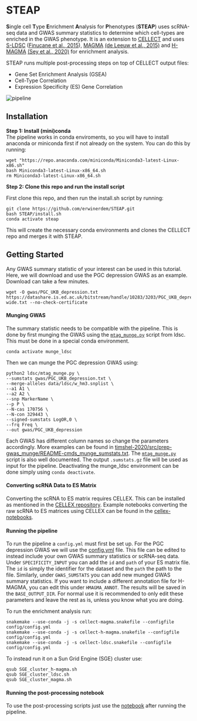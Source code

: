 # STEAP 
**S**ingle cell **T**ype **E**nrichment **A**nalysis for **P**henotypes (**STEAP**) uses scRNA-seq data and GWAS summary statistics to determine which cell-types are enriched in the GWAS phenotype. It is an extension to [CELLECT](https://github.com/perslab/CELLECT) and uses [S-LDSC](https://github.com/bulik/ldsc) ([Finucane et al., 2015](https://www.nature.com/articles/ng.3404)), [MAGMA](https://ctg.cncr.nl/software/magma) [(de Leeuw et al., 2015)](https://doi.org/10.1371/journal.pcbi.1004219) and [H-MAGMA](https://github.com/thewonlab/H-MAGMA) [(Sey et al., 2020)](https://doi.org/10.1038/s41593-020-0603-0) for enrichment analysis.


STEAP runs multiple post-processing steps on top of CELLECT output files:
  - Gene Set Enrichment Analysis (GSEA)
  - Cell-Type Correlation
  - Expression Specificity (ES) Gene Correlation

![pipeline](https://github.com/erwinerdem/STEAP/blob/master/pipeline.png)


## Installation
**Step 1: Install (mini)conda**  
The pipeline works in conda enviroments, so you will have to install anaconda or miniconda first if not already on the system.
You can do this by running:
```
wget "https://repo.anaconda.com/miniconda/Miniconda3-latest-Linux-x86.sh"
bash Miniconda3-latest-Linux-x86_64.sh
rm Miniconda3-latest-Linux-x86_64.sh
```

**Step 2: Clone this repo and run the install script** 

First clone this repo, and then run the install.sh script by running:
```
git clone https://github.com/erwinerdem/STEAP.git
bash STEAP/install.sh
conda activate steap
```
This will create  the necessary conda environments and clones the CELLECT repo and merges it with STEAP.

## Getting Started
Any GWAS summary statistic of your interest can be used in this tutorial.
Here, we will download and use the PGC depression GWAS as an example. Download can take a few minutes.
```
wget -O gwas/PGC_UKB_depression.txt https://datashare.is.ed.ac.uk/bitstream/handle/10283/3203/PGC_UKB_depression_genome-wide.txt --no-check-certificate
```

#### Munging GWAS
The summary statistic needs to be compatible with the pipeline. This is done by first munging the GWAS using the [`mtag_munge.py`](https://github.com/pascaltimshel/ldsc/blob/d869cfd1e9fe1abc03b65c00b8a672bd530d0617/mtag_munge.py) script from ldsc. This must be done in a special conda environment.
```
conda activate munge_ldsc
```
Then we can munge the PGC depression GWAS using:
```
python2 ldsc/mtag_munge.py \
--sumstats gwas/PGC_UKB_depression.txt \
--merge-alleles data/ldsc/w_hm3.snplist \
--a1 A1 \
--a2 A2 \
--snp MarkerName \
--p P \
--N-cas 170756 \
--N-con 329443 \
--signed-sumstats LogOR,0 \
--frq Freq \
--out gwas/PGC_UKB_depression
```
Each GWAS has different column names so change the parameters accordingly. More examples can be found in [timshel-2020/src/prep-gwas_munge/README-cmds_munge_sumstats.txt](https://github.com/perslab/timshel-2020/blob/master/src/prep-gwas_munge/README-cmds_munge_sumstats.txt). The [`mtag_munge.py`](https://github.com/pascaltimshel/ldsc/blob/d869cfd1e9fe1abc03b65c00b8a672bd530d0617/mtag_munge.py) script is also well documented.
The output `.sumstats.gz` file will be used as input for the pipeline.
Deactivating the munge_ldsc environment can be done simply using 
`conda deactivate`.

#### Converting scRNA Data to ES Matrix
Converting the scRNA to ES matrix requires CELLEX. This can be installed as mentioned in the [CELLEX repository](https://github.com/perslab/CELLEX#setup). Example notebooks converting the raw scRNA to ES matrices using CELLEX can be found in the [cellex-notebooks](https://github.com/erwinerdem/cellex-notebooks).

#### Running the pipeline
To run the pipeline a `config.yml` must first be set up. For the PGC depression GWAS we will use the [config.yml](https://github.com/erwinerdem/STEAP/tree/master/config/config.yml) file. This file can be edited to instead include your own GWAS summary statistics or scRNA-seq data.
Under `SPECIFICITY_INPUT` you can add the `id` and `path` of your ES matrix file. The `id` is simply the identifier for the dataset and the `path` the path to the file. 
Similarly, under `GWAS_SUMSTATS` you can add new munged GWAS summary statistics.
If you want to include a different annotation file for H-MAGMA, you can edit this under `HMAGMA_ANNOT`. The results will be saved in the `BASE_OUTPUT_DIR`.
For normal use it is recommended to only edit these parameters and leave the rest as is, unless you know what you are doing.

To run the enrichment analysis run:
```
snakemake --use-conda -j -s cellect-magma.snakefile --configfile config/config.yml
snakemake --use-conda -j -s cellect-h-magma.snakefile --configfile config/config.yml
snakemake --use-conda -j -s cellect-ldsc.snakefile --configfile config/config.yml
```

To instead run it on a Sun Grid Engine (SGE) cluster use:
```
qsub SGE_cluster_h-magma.sh
qsub SGE_cluster_ldsc.sh
qsub SGE_cluster_magma.sh
```
#### Running the post-processing notebook
To use the post-processing scripts just use the [notebook](https://github.com/erwinerdem/STEAP/blob/master/notebooks/depression_example.ipynb) after running the pipeline.

